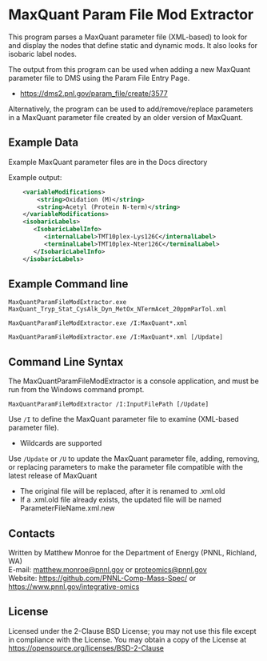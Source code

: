 # MaxQuant Param File Mod Extractor

This program parses a MaxQuant parameter file (XML-based) to look for and display the nodes
that define static and dynamic mods. It also looks for isobaric label nodes.

The output from this program can be used when adding a new MaxQuant parameter file to DMS using the Param File Entry Page.
* https://dms2.pnl.gov/param_file/create/3577

Alternatively, the program can be used to add/remove/replace parameters in a MaxQuant parameter file created by an older version of MaxQuant.

## Example Data

Example MaxQuant parameter files are in the Docs directory

Example output:
```XML
    <variableModifications>
        <string>Oxidation (M)</string>
        <string>Acetyl (Protein N-term)</string>
    </variableModifications>
    <isobaricLabels>
       <IsobaricLabelInfo>
          <internalLabel>TMT10plex-Lys126C</internalLabel>
          <terminalLabel>TMT10plex-Nter126C</terminalLabel>
       </IsobaricLabelInfo>
    </isobaricLabels>    
```

## Example Command line 

```
MaxQuantParamFileModExtractor.exe MaxQuant_Tryp_Stat_CysAlk_Dyn_MetOx_NTermAcet_20ppmParTol.xml

MaxQuantParamFileModExtractor.exe /I:MaxQuant*.xml

MaxQuantParamFileModExtractor.exe /I:MaxQuant*.xml [/Update]
```

## Command Line Syntax

The MaxQuantParamFileModExtractor is a console application, and must be run from the Windows command prompt.

```
MaxQuantParamFileModExtractor /I:InputFilePath [/Update]
```

Use `/I` to define the MaxQuant parameter file to examine (XML-based parameter file). 
* Wildcards are supported

Use `/Update` or `/U` to update the MaxQuant parameter file, adding, removing, or replacing parameters to make the parameter file compatible with the latest release of MaxQuant
* The original file will be replaced, after it is renamed to .xml.old
* If a .xml.old file already exists, the updated file will be named ParameterFileName.xml.new

## Contacts

Written by Matthew Monroe for the Department of Energy (PNNL, Richland, WA) \
E-mail: matthew.monroe@pnnl.gov or proteomics@pnnl.gov \
Website: https://github.com/PNNL-Comp-Mass-Spec/ or https://www.pnnl.gov/integrative-omics

## License

Licensed under the 2-Clause BSD License; you may not use this file except
in compliance with the License.  You may obtain a copy of the License at
https://opensource.org/licenses/BSD-2-Clause
